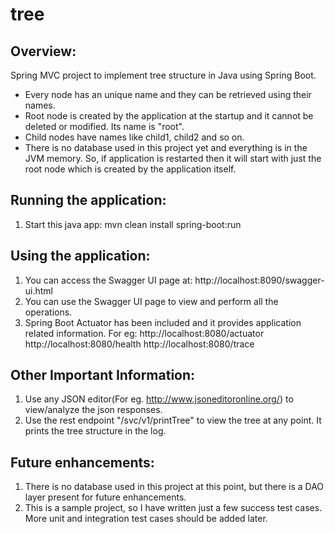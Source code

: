 tree
========================

Overview:
--------
Spring MVC project to implement tree structure in Java using Spring Boot.

- Every node has an unique name and they can be retrieved using their names.
- Root node is created by the application at the startup and it cannot be deleted or modified. Its name is "root".
- Child nodes have names like child1, child2 and so on.
- There is no database used in this project yet and everything is in the JVM memory. So, if application is restarted then it will start with just the root node which is created by the application itself.


Running the application:
-----------------------
1. Start this java app: mvn clean install spring-boot:run


Using the application:
---------------------
1. You can access the Swagger UI page at: http://localhost:8090/swagger-ui.html
2. You can use the Swagger UI page to view and perform all the operations.
3. Spring Boot Actuator has been included and it provides application related information. For eg:
    http://localhost:8080/actuator
    http://localhost:8080/health
    http://localhost:8080/trace


Other Important Information:
---------------------------
1. Use any JSON editor(For eg. http://www.jsoneditoronline.org/) to view/analyze the json responses.
2. Use the rest endpoint "/svc/v1/printTree" to view the tree at any point. It prints the tree structure in the log.


Future enhancements:
-------------------
1. There is no database used in this project at this point, but there is a DAO layer present for future enhancements.
2. This is a sample project, so I have written just a few success test cases. More unit and integration test cases should be added later.

